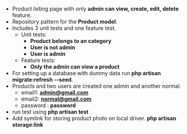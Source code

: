 - Product listing page with only **admin can view, create, edit, delete** feature.
- Repository pattern for the **Product model**.
- Includes 3 unit tests and one feature test.
  - Unit tests:
    - **Product belongs to an category**
    - **User is not admin**
    - **User is admin**
  - Feature tests:
    - **Only the admin can view a product**
- For setting up a database with dummy data run **php artisan migrate:refresh --seed**.
- Products and two users are created one admin and another normal.
  - email1: **admin@gmail.com**
  - email2: **normal@gmail.com**
  - password : **password**
- run test using **php artisan test**
- Add symlink for storing product photo on local driver. **php artisan storage:link**
